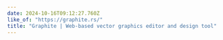 ```yaml
---
date: 2024-10-16T09:12:27.760Z
like_of: "https://graphite.rs/"
title: "Graphite | Web-based vector graphics editor and design tool"
---
```

